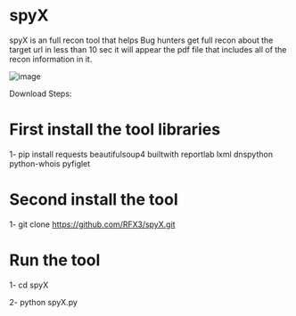 # spyX
spyX is an full recon tool that helps Bug hunters get full recon about the target url in less than 10 sec it will appear the pdf file that includes all of the recon information in it.  



![image](https://github.com/RFX3/spyX/assets/107072345/b50ee396-6cd1-4acd-8997-2db5a102b6bb)



Download Steps:
# First install the tool libraries 
1- pip install requests beautifulsoup4 builtwith reportlab lxml dnspython python-whois pyfiglet
# Second install the tool 
1- git clone https://github.com/RFX3/spyX.git
# Run the tool
1- cd spyX

2- python spyX.py
